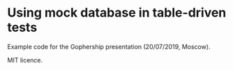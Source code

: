 # Using mock database in table-driven tests

Example code for the Gophership presentation (20/07/2019, Moscow).

MIT licence.